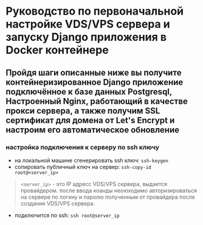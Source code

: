 # Руководство по первоначальной настройке VDS/VPS сервера и запуску Django приложения в Docker контейнере #
## Пройдя шаги описанные ниже вы получите контейнеризированное Django приложение подключённое к базе данных Postgresql, Настроенный Nginx, работающий в качестве прокси сервера, а также получим SSL сертификат для домена от Let's Encrypt и настроим его автоматическое обновление ##

### настройка подключения к серверу по ssh ключу ###
* на локальной машине сгенерировать ssh ключ: ```ssh-keygen```
* cопировать публичный ключ на сервер: ```ssh-copy-id root@<server_ip>```
> ```<server_ip>``` - это IP адресс VDS/VPS сервера, выдается провайдером.
> после ввода коанды неоюходимо авторизироваться на сервере по логину и паролю полученным от провайдера после создания VDS/VPS сервера.
* подключится по ssh: ```ssh root@server_ip```
